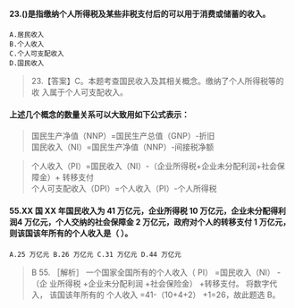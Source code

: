 #### 23.()是指缴纳个人所得税及某些非税支付后的可以用于消费或储蓄的收入。
    A.居民收入
    B.个人收入
    C.个人可支配收入
    D.国民收入
>   23.【答案】C。本题考查国民收入及其相关概念。缴纳了个人所得税等的收
    入属于个人可支配收入。
    
#### 上述几个概念的数量关系可以大致用如下公式表示：
>   国民生产净值（NNP）=国民生产总值（GNP）-折旧     
    国民收入（NI）=国民生产净值（NNP）-间接税净额     
    
>   个人收入（PI）=国民收入（NI）-（企业所得税+企业未分配利润+社会保障金）+ 转移支付     
    个人可支配收入（DPI）=个人收入（PI）-个人所得税     

#### 55.XX 国 XX 年国民收入为 41 万亿元，企业所得税 10 万亿元，企业未分配得利润4 万亿元，个人交纳的社会保障金 2 万亿元，政府对个人的转移支付 1 万亿元， 则该国该年所有的个人收入是（ ）。
    A.25 万亿元 B.26 万亿元 C.31 万亿元 D.44 万亿元
>   B 55. ［解析］ 一个国家全国所有的个人收入（ PI） =国民收入（NI） -（企
    业所得税 +企业未分配利润 +社会保险金） +转移支付。 将数字代入， 该国该年所有的
    个人收入 =41-（10+4+2） +1=26，故此题选 B。













    